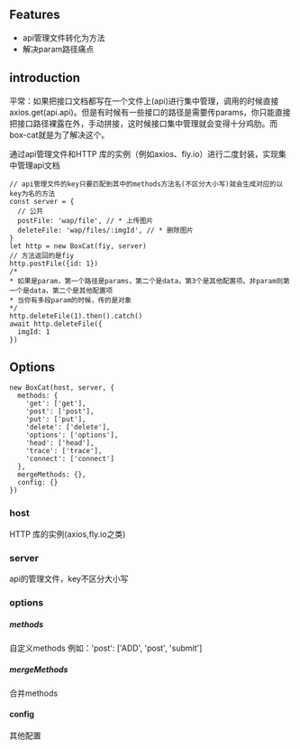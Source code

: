## Features
* api管理文件转化为方法
* 解决param路径痛点
## introduction
平常：如果把接口文档都写在一个文件上(api)进行集中管理，调用的时候直接axios.get(api.api)。但是有时候有一些接口的路径是需要传params，你只能直接把接口路径裸露在外，手动拼接，这时候接口集中管理就会变得十分鸡肋。而box-cat就是为了解决这个。

通过api管理文件和HTTP 库的实例（例如axios、fly.io）进行二度封装，实现集中管理api文档
```
// api管理文件的key只要匹配到其中的methods方法名(不区分大小写)就会生成对应的以key为名的方法
const server = {
  // 公共
  postFile: 'wap/file', // * 上传图片
  deleteFile: 'wap/files/:imgId', // * 删除图片
}
let http = new BoxCat(fiy, server)
// 方法返回的是fiy
http.postFile({id: 1})
/*
* 如果是param，第一个路径是params，第二个是data，第3个是其他配置项。非param则第一个是data，第二个是其他配置项
* 当你有多段param的时候，传的是对象
*/ 
http.deleteFile(1).then().catch()
await http.deleteFile({
  imgId: 1
})
```
## Options
```
new BoxCat(host, server, {
  methods: {
    'get': ['get'],
    'post': ['post'],
    'put': ['put'],
    'delete': ['delete'],
    'options': ['options'],
    'head': ['head'],
    'trace': ['trace'],
    'connect': ['connect']
  },
  mergeMethods: {},
  config: {}
})
```
### host
HTTP 库的实例(axios,fly.io之类)
### server
api的管理文件，key不区分大小写
### options
##### methods
自定义methods
例如：'post': ['ADD', 'post', 'submit']
##### mergeMethods
合并methods
#### config
其他配置
